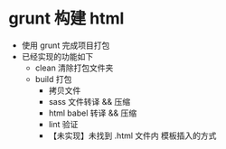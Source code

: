 # grunt 构建 html

- 使用 grunt 完成项目打包
- 已经实现的功能如下
  - clean 清除打包文件夹
  - build 打包
    - 拷贝文件
    - sass 文件转译 && 压缩
    - html babel 转译 && 压缩
    - lint 验证
    - 【未实现】未找到 .html 文件内 模板插入的方式

